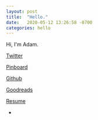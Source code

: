 ```yaml
---
layout: post
title:  "Hello."
date:   2020-05-12 13:26:58 -0700
categories: hello
---
```

Hi, I'm Adam.

[Twitter](https://twitter.com/adam_zethraeus)

[Pinboard](https://pinboard.in/u:zethraeus)

[Github](https://github.com/zethraeus)

[Goodreads](https://www.goodreads.com/user/show/1093230-adam-zethraeus)

[Resume](resume/adam_zethraeus_resume.pdf)

-
